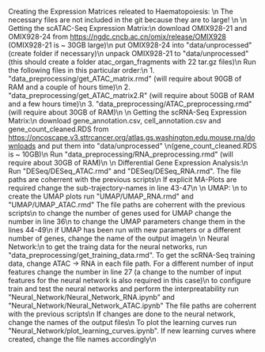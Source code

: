 Creating the Expression Matrices releated to Haematopoiesis: \n
The necessary files are not included in the git because they are to large! \n
\n
    Getting the scATAC-Seq Expression Matrix:\n
    download OMIX928-21 and OMIX928-24 from https://ngdc.cncb.ac.cn/omix/release/OMIX928 (OMIX928-21 is ~ 30GB large)\n
    put OMIX928-24 into "data/unprocessed" (create folder if necessary)\n
    unpack OMIX928-21 to "data/unprocessed" (this should create a folder atac_organ_fragments with 22 tar.gz files)\n
    Run the following files in this particular order:\n
    1. "data_preprocessing/get_ATAC_matrix.rmd" (will require about 90GB of RAM and a couple of hours time)\n
    2. "data_preprocessing/get_ATAC_matrix2.R" (will require about 50GB of RAM and a few hours time)\n
    3. "data_preprocessing/ATAC_preprocessing.rmd" (will require about 30GB of RAM)\n
\n
    Getting the scRNA-Seq Expression Matrix:\n
    download gene_annotation.csv, cell_annotation.csv and gene_count_cleaned.RDS from https://oncoscape.v3.sttrcancer.org/atlas.gs.washington.edu.mouse.rna/downloads and put them into "data/unprocessed" \n(gene_count_cleaned.RDS is ~ 10GB)\n
    Run "data_preprocessing/RNA_preprocessing.rmd" (will require about 30GB of RAM)\n
\n
Differential Gene Expression Analysis:\n
    Run "DESeq/DESeq_ATAC.rmd" and "DESeq/DESeq_RNA.rmd". The file paths are coherrent with the previous scripts\n
    If explicit MA-Plots are required change the sub-trajectory-names in line 43-47\n
\n
UMAP: \n
    to create the UMAP plots run "UMAP/UMAP_RNA.rmd" and "UMAP/UMAP_ATAC.rmd" The file paths are coherrent with the previous scripts\n
    to change the number of genes used for UMAP change the number in line 36\n
    to change the UMAP parameters change them in the lines 44-49\n
    if UMAP has been run with new parameters or a different number of genes, change the name of the output image\n
\n
Neural Network:\n
    to get the traing data for the neural networks, run "data_preprocessing/get_training_data.rmd". To get the scRNA-Seq training data, change ATAC -> RNA in each file path. For a different number of input features change the number in line 27 (a change to the number of input features for the neural network is also required in this case)\n
    to configure train and test the neural networks and perform the interpreatability run "Neural_Network/Neural_Network_RNA.ipynb" and "Neural_Network/Neural_Network_ATAC.ipynb" The file paths are coherrent with the previous scripts\n
    If changes are done to the neural network, change the names of the output files\n
    To plot the learning curves run "Neural_Network/plot_learning_curves.ipynb". If new learning curves where created, change the file names accordingly\n
    